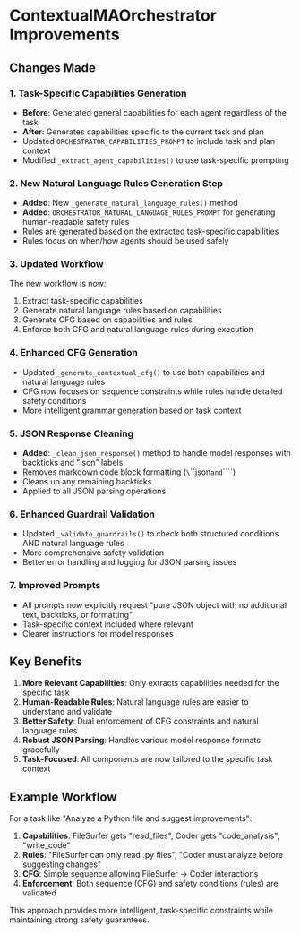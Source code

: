 # ContextualMAOrchestrator Improvements

## Changes Made

### 1. Task-Specific Capabilities Generation
- **Before**: Generated general capabilities for each agent regardless of the task
- **After**: Generates capabilities specific to the current task and plan
- Updated `ORCHESTRATOR_CAPABILITIES_PROMPT` to include task and plan context
- Modified `_extract_agent_capabilities()` to use task-specific prompting

### 2. New Natural Language Rules Generation Step
- **Added**: New `_generate_natural_language_rules()` method
- **Added**: `ORCHESTRATOR_NATURAL_LANGUAGE_RULES_PROMPT` for generating human-readable safety rules
- Rules are generated based on the extracted task-specific capabilities
- Rules focus on when/how agents should be used safely

### 3. Updated Workflow
The new workflow is now:
1. Extract task-specific capabilities 
2. Generate natural language rules based on capabilities
3. Generate CFG based on capabilities and rules  
4. Enforce both CFG and natural language rules during execution

### 4. Enhanced CFG Generation
- Updated `_generate_contextual_cfg()` to use both capabilities and natural language rules
- CFG now focuses on sequence constraints while rules handle detailed safety conditions
- More intelligent grammar generation based on task context

### 5. JSON Response Cleaning
- **Added**: `_clean_json_response()` method to handle model responses with backticks and "json" labels
- Removes markdown code block formatting (`\`\`\`json` and `\`\`\``)
- Cleans up any remaining backticks
- Applied to all JSON parsing operations

### 6. Enhanced Guardrail Validation
- Updated `_validate_guardrails()` to check both structured conditions AND natural language rules
- More comprehensive safety validation
- Better error handling and logging for JSON parsing issues

### 7. Improved Prompts
- All prompts now explicitly request "pure JSON object with no additional text, backticks, or formatting"
- Task-specific context included where relevant
- Clearer instructions for model responses

## Key Benefits

1. **More Relevant Capabilities**: Only extracts capabilities needed for the specific task
2. **Human-Readable Rules**: Natural language rules are easier to understand and validate
3. **Better Safety**: Dual enforcement of CFG constraints and natural language rules
4. **Robust JSON Parsing**: Handles various model response formats gracefully
5. **Task-Focused**: All components are now tailored to the specific task context

## Example Workflow

For a task like "Analyze a Python file and suggest improvements":

1. **Capabilities**: FileSurfer gets "read_files", Coder gets "code_analysis", "write_code" 
2. **Rules**: "FileSurfer can only read .py files", "Coder must analyze before suggesting changes"
3. **CFG**: Simple sequence allowing FileSurfer → Coder interactions
4. **Enforcement**: Both sequence (CFG) and safety conditions (rules) are validated

This approach provides more intelligent, task-specific constraints while maintaining strong safety guarantees.